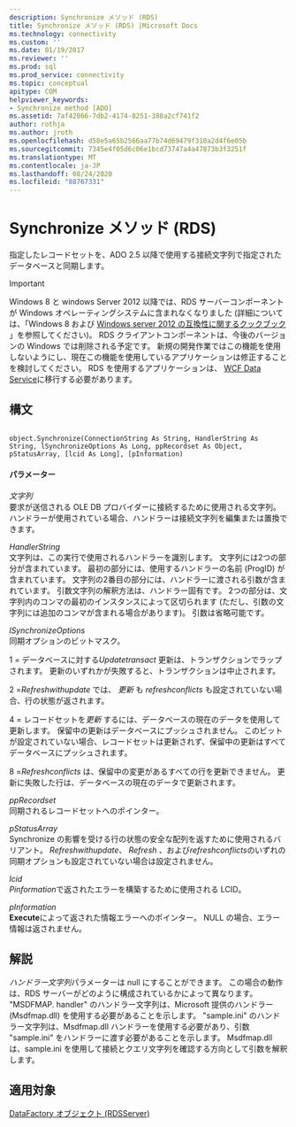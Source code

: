 ```yaml
---
description: Synchronize メソッド (RDS)
title: Synchronize メソッド (RDS) |Microsoft Docs
ms.technology: connectivity
ms.custom: ''
ms.date: 01/19/2017
ms.reviewer: ''
ms.prod: sql
ms.prod_service: connectivity
ms.topic: conceptual
apitype: COM
helpviewer_keywords:
- Synchronize method [ADO]
ms.assetid: 7af42866-7db2-4174-8251-388a2cf741f2
author: rothja
ms.author: jroth
ms.openlocfilehash: d58e5a65b2566aa77b74d69479f310a2d4f6e05b
ms.sourcegitcommit: 7345e4f05d6c06e1bcd73747a4a47873b3f3251f
ms.translationtype: MT
ms.contentlocale: ja-JP
ms.lasthandoff: 08/24/2020
ms.locfileid: "88767331"
---
```

# <a name="synchronize-method-rds"></a>Synchronize メソッド (RDS)
指定したレコードセットを、ADO 2.5 以降で使用する接続文字列で指定されたデータベースと同期します。  
  
> [!IMPORTANT]
>  Windows 8 と windows Server 2012 以降では、RDS サーバーコンポーネントが Windows オペレーティングシステムに含まれなくなりました (詳細については、「Windows 8 および [Windows server 2012 の互換性に関するクックブック](https://www.microsoft.com/download/details.aspx?id=27416) 」を参照してください)。 RDS クライアントコンポーネントは、今後のバージョンの Windows では削除される予定です。 新規の開発作業ではこの機能を使用しないようにし、現在この機能を使用しているアプリケーションは修正することを検討してください。 RDS を使用するアプリケーションは、 [WCF Data Service](https://go.microsoft.com/fwlink/?LinkId=199565)に移行する必要があります。  
  
## <a name="syntax"></a>構文  
  
```  
  
object.Synchronize(ConnectionString As String, HandlerString As String, lSynchronizeOptions As Long, ppRecordset As Object, pStatusArray, [lcid As Long], [pInformation)  
```  
  
#### <a name="parameters"></a>パラメーター  
 *文字列*  
 要求が送信される OLE DB プロバイダーに接続するために使用される文字列。 ハンドラーが使用されている場合、ハンドラーは接続文字列を編集または置換できます。  
  
 *HandlerString*  
 文字列は、この実行で使用されるハンドラーを識別します。 文字列には2つの部分が含まれています。 最初の部分には、使用するハンドラーの名前 (ProgID) が含まれています。 文字列の2番目の部分には、ハンドラーに渡される引数が含まれています。 引数文字列の解釈方法は、ハンドラー固有です。 2つの部分は、文字列内のコンマの最初のインスタンスによって区切られます (ただし、引数の文字列には追加のコンマが含まれる場合があります)。 引数は省略可能です。  
  
 *lSynchronizeOptions*  
 同期オプションのビットマスク。  
  
 1 = データベースに対する*Updatetransact* 更新は、トランザクションでラップされます。 更新のいずれかが失敗すると、トランザクションは中止されます。  
  
 2 =*Refreshwithupdate* では、 *更新* も *refreshconflicts* も設定されていない場合、行の状態が返されます。  
  
 4 = レコードセットを*更新* するには、データベースの現在のデータを使用して更新します。 保留中の更新はデータベースにプッシュされません。 このビットが設定されていない場合、レコードセットは更新されず、保留中の更新はすべてデータベースにプッシュされます。  
  
 8 =*Refreshconflicts* は、保留中の変更があるすべての行を更新できません。 更新に失敗した行は、データベースの現在のデータで更新されます。  
  
 *ppRecordset*  
 同期されるレコードセットへのポインター。  
  
 *pStatusArray*  
 Synchronize の影響を受ける行の状態の安全な配列を返すために使用されるバリアント。 *Refreshwithupdate*、 *Refresh* 、および*refreshconflicts*のいずれの同期オプションも設定されていない場合は設定されません。  
  
 *lcid*  
 *Pinformation*で返されたエラーを構築するために使用される LCID。  
  
 *pInformation*  
 **Execute**によって返された情報エラーへのポインター。 NULL の場合、エラー情報は返されません。  
  
## <a name="remarks"></a>解説  
 *ハンドラー文字列*パラメーターは null にすることができます。 この場合の動作は、RDS サーバーがどのように構成されているかによって異なります。 "MSDFMAP. handler" のハンドラー文字列は、Microsoft 提供のハンドラー (Msdfmap.dll) を使用する必要があることを示します。 "sample.ini" のハンドラー文字列は、Msdfmap.dll ハンドラーを使用する必要があり、引数 "sample.ini" をハンドラーに渡す必要があることを示します。 Msdfmap.dll は、sample.ini を使用して接続とクエリ文字列を確認する方向として引数を解釈します。  
  
## <a name="applies-to"></a>適用対象  
 [DataFactory オブジェクト (RDSServer)](./datafactory-object-rdsserver.md)